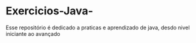 # Exercicios-Java-
Esse repositório é dedicado a praticas e aprendizado de java, desdo nivel iniciante ao avançado
